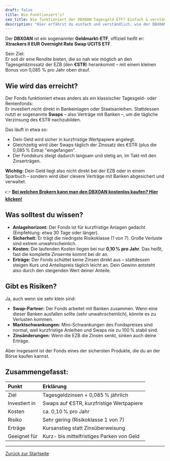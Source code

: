 ```yaml
---
draft: false
title: Wie Funktioniert's?
seo_title: Wie funktioniert der DBX0AN Tagesgeld-ETF? Einfach & verständlich erklärt
description: "Hier erfährst du einfach und verständlich, wie der DBX0AN ETF funktioniert, was ihn besonders macht und wie er Tagesgeld ersetzt."
---
```


Der **DBX0AN** ist ein sogenannter **Geldmarkt-ETF**, offiziell heißt er:  
**Xtrackers II EUR Overnight Rate Swap UCITS ETF**.

Sein Ziel:  
Er soll dir eine Rendite bieten, die so nah wie möglich an den Tagesgeldzinssatz der EZB (den **€STR**) herankommt – mit einem kleinen Bonus von 0,085 % pro Jahr oben drauf.

## Wie wird das erreicht?

Der Fonds funktioniert etwas anders als ein klassischer Tagesgeld- oder Rentenfonds:  
Er investiert nicht direkt in Bankeinlagen oder Staatsanleihen. Stattdessen nutzt er sogenannte **Swaps** – also Verträge mit Banken –, um die tägliche Verzinsung des €STR nachzubilden.

Das läuft in etwa so:
- Dein Geld wird sicher in kurzfristige Wertpapiere angelegt.
- Gleichzeitig wird über Swaps täglich der Zinssatz des €STR (plus die 0,085 % Extra) "eingefangen".
- Der Fondskurs steigt dadurch langsam und stetig an, im Takt mit den Zinserträgen.

**Wichtig:** Dein Geld liegt also nicht direkt bei der EZB oder in einem Sparbuch – sondern wird über clevere Verträge mit Banken abgesichert und verwaltet.

👉 **[Bei welchen Brokern kann man den DBX0AN kostenlos kaufen? Hier klicken!](/empfehlungen/)**

## Was solltest du wissen?

- **Anlagehorizont:** Der Fonds ist für kurzfristige Anlagen gedacht (Empfehlung: etwa 30 Tage oder länger).
- **Sicherheit:** Er trägt die niedrigste Risikoklasse (1 von 7). Große Verluste sind extrem unwahrscheinlich.
- **Kosten:** Die laufenden Kosten liegen bei nur **0,10 % pro Jahr**. Das heißt, fast die komplette Zinsernte kommt bei dir an.
- **Erträge:** Der Fonds schüttet keine Zinsen direkt aus – stattdessen steigen Kurs und Anteilspreis täglich leicht an. Dein Gewinn entsteht also durch den steigenden Wert deiner Anteile.

## Gibt es Risiken?

Ja, auch wenn sie sehr klein sind:
- **Swap-Partner:** Der Fonds arbeitet mit Banken zusammen. Wenn eine dieser Banken ausfallen sollte (sehr unwahrscheinlich), könnte es zu Verlusten kommen.
- **Marktschwankungen:** Mini-Schwankungen des Fondspreises sind normal, weil kurzfristige Anleihen und Swaps nie zu 100 % stabil sind.
- **Zinsänderungen:** Wenn die EZB die Zinsen senkt, sinken auch deine Erträge.

Aber insgesamt ist der Fonds eines der sichersten Produkte, die du an der Börse kaufen kannst.

## Zusammengefasst:

| Punkt                     | Erklärung                                                |
|:---------------------------|:---------------------------------------------------------|
| Ziel                       | Tagesgeldzinsen + 0,085 % jährlich                       |
| Investiert in              | Swaps auf €STR, kurzfristige Wertpapiere                  |
| Kosten                     | ca. 0,10 % pro Jahr                                       |
| Risiko                     | Sehr gering (Risikoklasse 1 von 7)                        |
| Erträge                    | Kursanstieg statt Zinsüberweisung                         |
| Geeignet für               | Kurz- bis mittelfristiges Parken von Geld                 |

---

[Zurück zur Startseite](/)
